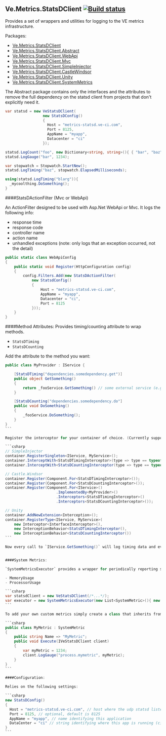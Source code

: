 Ve.Metrics.StatsDClient [![Build status](https://ci.appveyor.com/api/projects/status/n7qstecrnf0etli1?svg=true)](https://ci.appveyor.com/project/andyroyle/ve-metrics-statsdclient-csharp)
---

Provides a set of wrappers and utilities for logging to the VE metrics infrastructure.

Packages:

- [Ve.Metrics.StatsDClient](https://www.nuget.org/packages/Ve.Metrics.StatsDClient)
- [Ve.Metrics.StatsDClient.Abstract](https://www.nuget.org/packages/Ve.Metrics.StatsDClient.Abstract)
- [Ve.Metrics.StatsDClient.WebApi](https://www.nuget.org/packages/Ve.Metrics.StatsDClient.WebApi)
- [Ve.Metrics.StatsDClient.Mvc](https://www.nuget.org/packages/Ve.Metrics.StatsDClient.Mvc)
- [Ve.Metrics.StatsDClient.SimpleInjector](https://www.nuget.org/packages/Ve.Metrics.StatsDClient.SimpleInjector)
- [Ve.Metrics.StatsDClient.CastleWindsor](https://www.nuget.org/packages/Ve.Metrics.StatsDClient.CastleWindsor)
- [Ve.Metrics.StatsDClient.Unity](https://www.nuget.org/packages/Ve.Metrics.StatsDClient.Unity)
- [Ve.Metrics.StatsDClient.SystemMetrics](https://www.nuget.org/packages/Ve.Metrics.StatsDClient.SystemMetrics)

The Abstract package contains only the interfaces and the attributes to remove the full dependency on the statsd client from projects that don't explicitly need it.

```csharp
var statsd = new VeStatsDClient(
                 new StatsDConfig()
                 {
                   Host = "metrics-statsd.ve-ci.com",
                   Port = 8125,
                   AppName = "myapp",
                   Datacenter = "ci"
                 });

statsd.LogCount("foo", new Dictionary<string, string>(){ { "bar", "baz" } });
statsd.LogGauge("bar", 1234);

var stopwatch = Stopwatch.StartNew();
statsd.LogTiming("baz", stopwatch.ElapsedMilliseconds);

using(statsd.LogTiming("blarg")){
  _mycoolthing.DoSomething();
}

```

####StatsDActionFilter (Mvc or WebApi)

An ActionFilter designed to be used with Asp.Net WebApi or Mvc. It logs the following info:

- response time
- response code
- controller name
- action name
- unhandled exceptions (note: only logs that an exception occurred, not the detail)

```csharp
public static class WebApiConfig
{
    public static void Register(HttpConfiguration config)
    {
        config.Filters.Add(new StatsDActionFilter(
            new StatsdConfig()
            {
                Host = "metrics-statsd.ve-ci.com",
                AppName = "myapp",
                Datacenter = "ci",
                Port = 8125
            }));
    }
}
```

####Method Attributes:
Provides timing/counting attribute to wrap methods.

- `StatsDTiming`
- `StatsDCounting`

Add the attribute to the method you want:

````csharp
public class MyProvider : IService {

    [StatsDTiming("dependencies.somedependency.get")]
    public object GetSomething()
    {
        return _fooService.GetSomething() // some external service (e.g. redis, sql server etc.)
    }

    [StatsDCounting("dependencies.somedependency.do"]
    public void DoSomething()
    {
        _fooService.DoSomething();
    }
}
```

Register the interceptor for your container of choice. (Currently supported are SimpleInjector, Castle.Windsor and Unity)

```csharp
// SimpleInjector
container.RegisterSingleton<IService, MyService>();
container.InterceptWith<StatsDTimingInterceptor>(type => type == typeof(IService));
container.InterceptWith<StatsDCountingInterceptor(type => type == typeof(IService));

// Castle.Windsor
container.Register(Component.For<StatsDTimingInterceptor>());
container.Register(Component.For<StatsDCountingInterceptor>());
container.Register(Component.For<IService>()
                       .ImplementedBy<MyProvider>()
                       .Interceptors<StatsDTimingInterceptor>()
                       .Interceptors<StatsDCountingInterceptor>());

// Unity
container.AddNewExtension<Interception>();
container.RegisterType<IService, MyService>(
    new Interceptor<InterfaceInterceptor>(),
    new InterceptionBehavior<StatsDTimingInterceptor(),
    new InterceptionBehavior<StatsDCountingInterceptor())
```

Now every call to `IService.GetSomething()` will log timing data and every call to `IService.DoSomething()` will log counts to statsd.


####System Metrics:

`SystemMetricsExecutor` provides a wrapper for periodically reporting system metrics to statsd. Currently supported:

- MemoryUsage
- ProcessorUsage

```csharp
var statsdClient = new VeStatsDClient(/*...*/);
var executor = new SystemMetricsExecutor(new List<SystemMetric>(){ new MemoryUsage(), new ProcessorUsage() }, statsdClient);
```

To add your own custom metrics simply create a class that inherits from `SystemMetric`:

```csharp
public class MyMetric : SystemMetric
{
    public string Name => "MyMetric";
    public void Execute(IVeStatsDClient client)
    {
        var myMetric = 1234;
        client.LogGauge("process.mymetric", myMetric);
    }
}
```

####Configuration:

Relies on the following settings:

```csharp
new StatsDConfig()
{
  Host = "metrics-statsd.ve-ci.com", // host where the udp statsd listener is running
  Port = 8125, // optional, default is 8125
  AppName = "myapp", // name identifying this application
  DataCenter = "ci" // string identifying where this app is running (ci, preprod, pro-westeurope, pro-eastasia etc.)
}
```
